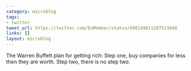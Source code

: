 ```yaml
---
category: microblog
tags:
- twitter
tweet_url: https://twitter.com/ExMember/status/688149011287511040
links: []
layout: microblog
---
```

The Warren Buffett plan for getting rich: Step one, buy companies for less then they are worth. Step two, there is no step two.
